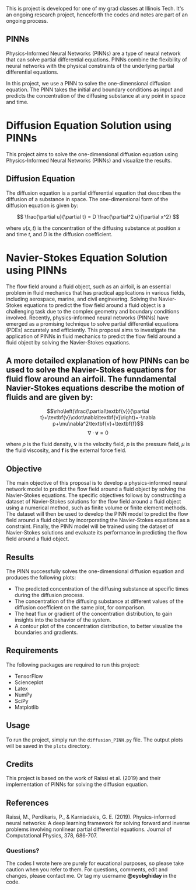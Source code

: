 This is project is developed for one of my grad classes at Illinois Tech. It's an ongoing research project, henceforth the codes and notes are part of an ongoing process.

## PINNs

Physics-Informed Neural Networks (PINNs) are a type of neural network that can solve partial differential equations. PINNs combine the flexibility of neural networks with the physical constraints of the underlying partial differential equations.

In this project, we use a PINN to solve the one-dimensional diffusion equation. The PINN takes the initial and boundary conditions as input and predicts the concentration of the diffusing substance at any point in space and time.

# Diffusion Equation Solution using PINNs

This project aims to solve the one-dimensional diffusion equation using Physics-Informed Neural Networks (PINNs) and visualize the results.

## Diffusion Equation

The diffusion equation is a partial differential equation that describes the diffusion of a substance in space. The one-dimensional form of the diffusion equation is given by:

$$
\frac{\partial u}{\partial t} = D \frac{\partial^2 u}{\partial x^2}
$$

where $u(x, t)$ is the concentration of the diffusing substance at position $x$ and time $t$, and $D$ is the diffusion coefficient.


# Navier-Stokes Equation Solution using PINNs

The flow field around a fluid object, such as an airfoil, is an essential problem in fluid mechanics that has practical applications in various fields, including aerospace, marine, and civil engineering. Solving the Navier-Stokes equations to predict the flow field around a fluid object is a challenging task due to the complex geometry and boundary conditions involved. Recently, physics-informed neural networks (PINNs) have emerged as a promising technique to solve partial differential equations (PDEs) accurately and efficiently. This proposal aims to investigate the application of PINNs in fluid mechanics to predict the flow field around a fluid object by solving the Navier-Stokes equations.

## A more detailed explanation of how PINNs can be used to solve the Navier-Stokes equations for fluid flow around an airfoil. The funndamental Navier-Stokes equations describe the motion of fluids and are given by:

$$\rho\left(\frac{\partial\textbf{v}}{\partial t}+\textbf{v}\cdot\nabla\textbf{v}\right)=-\nabla p+\mu\nabla^2\textbf{v}+\textbf{f}$$
$$\nabla\cdot\textbf{v}=0$$

where $\rho$ is the fluid density, $\textbf{v}$ is the velocity field, $p$ is the pressure field, $\mu$ is the fluid viscosity, and $\textbf{f}$ is the external force field.

## Objective

The main objective of this proposal is to develop a physics-informed neural network model to predict the flow field around a fluid object by solving the Navier-Stokes equations. The specific objectives follows by constructing a dataset of Navier-Stokes solutions for the flow field around a fluid object using a numerical method, such as finite volume or finite element methods. The dataset will then be used to develop the PINN model to predict the flow field around a fluid object by incorporating the Navier-Stokes equations as a constraint. Finally, the PINN model will be trained using the dataset of Navier-Stokes solutions and evaluate its performance in predicting the flow field around a fluid object.

## Results

The PINN successfully solves the one-dimensional diffusion equation and produces the following plots:

- The predicted concentration of the diffusing substance at specific times during the diffusion process.
- The concentration of the diffusing substance at different values of the diffusion coefficient on the same plot, for comparison.
- The heat flux or gradient of the concentration distribution, to gain insights into the behavior of the system.
- A contour plot of the concentration distribution, to better visualize the boundaries and gradients.

## Requirements

The following packages are required to run this project:

- TensorFlow
- Scienceplot
- Latex
- NumPy
- SciPy
- Matplotlib

## Usage

To run the project, simply run the `diffusion_PINN.py` file. The output plots will be saved in the `plots` directory.



## Credits

This project is based on the work of Raissi et al. (2019) and their implementation of PINNs for solving the diffusion equation. 

## References

Raissi, M., Perdikaris, P., & Karniadakis, G. E. (2019). Physics-informed neural networks: A deep learning framework for solving forward and inverse problems involving nonlinear partial differential equations. Journal of Computational Physics, 378, 686-707.


### Questions?
The codes I wrote here are purely for eucational purposes, so please take caution when you refer to them. For questions, comments, edit and changes, please contact me. Or tag my username <b> @eyobghiday </b> in the code.
